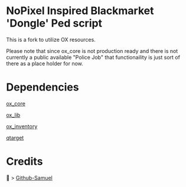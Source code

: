 # NoPixel Inspired Blackmarket 'Dongle' Ped script

This is a fork to utilize OX resources.

Please note that since ox_core is not production ready and there is not currently a 
public available "Police Job" that functionaility is just sort of there as a place holder for now.

# Dependencies

[ox_core](https://github.com/overextended/ox_core)

[ox_lib](https://github.com/overextended/ox_lib)

[ox_inventory](https://github.com/overextended/ox_inventory)

[qtarget](https://github.com/overextended/qtarget)

# Credits

🔗 > [Github-Samuel](https://github.com/Github-Samuel/sd-dongleped)

